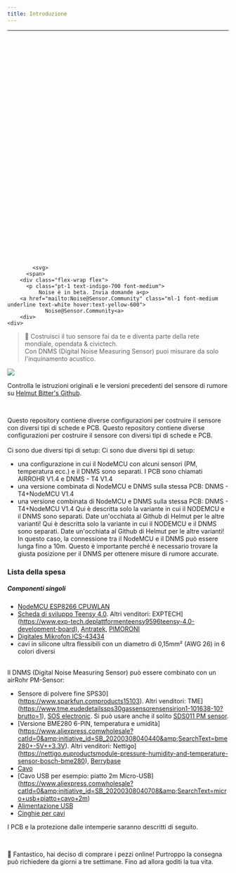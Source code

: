 ```yaml
---
title: Introduzione
---
```

---
  <div class="max-w-screen-xl mx-auto pb-5">
    <div class="p-2 rounded-lg bg-indigo-100 shadow-lg sm:p-3">
    <div class="flex items-center">
          <span class="p-2 rounded-lg bg-indigo-500">
            <svg class="h-8 w-8 text-white" fill="none" viewBox="0 0 24 24" stroke="currentColor">

            <svg>
          <span>
        <div class="flex-wrap flex">
          <p class="pt-1 text-indigo-700 font-medium">
              Noise è in beta. Invia domande a<p>
        <a href="mailto:Noise@Sensor.Community" class="ml-1 font-medium underline text-white hover:text-yellow-600">
                Noise@Sensor.Community<a>
        <div>
    <div>
  <div>
<div>


> 🚧 Costruisci il tuo sensore fai da te e diventa parte della rete mondiale, opendata &amp; civictech. <br> Con DNMS (Digital Noise Measuring Sensor) puoi misurare da solo l'inquinamento acustico.

 <img src="..docsdnmsdnms-noise-measuring-sensor-kit.jpg" style="display: block; margin: 1em 0" loading="lazy">


Controlla le istruzioni originali e le versioni precedenti del sensore di rumore su [Helmut Bitter's Github](https://github.comhbitterDNMStreemasterManual).

<br>

Questo repository contiene diverse configurazioni per costruire il sensore con diversi tipi di schede e PCB.
Questo repository contiene diverse configurazioni per costruire il sensore con diversi tipi di schede e PCB.
 <br>
 <br>
 Ci sono due diversi tipi di setup:
 Ci sono due diversi tipi di setup:
* una configurazione in cui il NodeMCU con alcuni sensori (PM, temperatura ecc.) e il DNMS sono separati. I PCB sono chiamati AIRROHR V1.4 e DNMS - T4 V1.4
* una versione combinata di NodeMCU e DNMS sulla stessa PCB: DNMS - T4+NodeMCU V1.4
* una versione combinata di NodeMCU e DNMS sulla stessa PCB: DNMS - T4+NodeMCU V1.4
 Qui è descritta solo la variante in cui il NODEMCU e il DNMS sono separati. Date un'occhiata al Github di Helmut per le altre varianti!
 Qui è descritta solo la variante in cui il NODEMCU e il DNMS sono separati. Date un'occhiata al Github di Helmut per le altre varianti!
  In questo caso, la connessione tra il NodeMCU e il DNMS può essere lunga fino a 10m. Questo è importante perché è necessario trovare la giusta posizione per il DNMS per ottenere misure di rumore accurate.

### Lista della spesa

##### Componenti singoli
* [NodeMCU ESP8266 CPUWLAN](https://www.aliexpress.comwholesale?groupsort=1&amp;SortType=price_asc&amp;SearchText=nodemcu+v3+esp8266+ch340)
* [Scheda di sviluppo Teensy 4.0](https://www.pjrc.comstoreteensy40.html). Altri venditori: EXPTECH](https://www.exp-tech.deplattformenteensy9596teensy-4.0-development-board), [Antratek](https://www.antratek.deteensy-4-0), [PIMORONI](https://shop.pimoroni.comproductsteensy-4-0-development-board)
* [Digitales Mikrofon ICS-43434](https://www.tindie.comproductsonehorseics43434-i2s-digital-microphone)
* cavi in silicone ultra flessibili con un diametro di 0,15mm² (AWG 26) in 6 colori diversi
<br>
Il DNMS (Digital Noise Measuring Sensor) può essere combinato con un airRohr PM-Sensor:

* Sensore di polvere fine SPS30](https://www.sparkfun.comproducts15103). Altri venditori: TME](https://www.tme.eudedetailssps30gassensorensensirion1-101638-10?brutto=1), [SOS electronic](https://www.soselectronic.deproductssensirionsps30-2-304234). Si può usare anche il solito [SDS011 PM sensor](https://de.aliexpress.comwholesale?catId=0&amp;initiative_id=AS_20200813122806&amp;SearchText=sds011).
* [Versione BME280 6-PIN, temperatura e umidità] (https://www.aliexpress.comwholesale?catId=0&amp;initiative_id=SB_20200308040440&amp;SearchText=bme280+-5V++3.3V). Altri venditori: Nettigo](https://nettigo.euproductsmodule-pressure-humidity-and-temperature-sensor-bosch-bme280), [Berrybase](https://www.berrybase.debauelementesensoren-modulefeuchtigkeitbme680-breakout-board-4in1-sensor-f-252-r-temperatur-luftfeuchtigkeit-luftdruck-und-luftg-252-t)
* [Cavo](http://www.aliexpress.comwholesale?groupsort=1&amp;SortType=price_asc&amp;SearchText=Dupont+cavo+20cm+femmina-femmina)
* [Cavo USB per esempio: piatto 2m Micro-USB] (https://www.aliexpress.comwholesale?catId=0&amp;initiative_id=SB_20200308040708&amp;SearchText=micro+usb+piatto+cavo+2m)
* [Alimentazione USB](https://www.aliexpress.comwholesale?catId=0&amp;initiative_id=SB_20200308040834&amp;SearchText=single+micro+usb+eu+power+supply)
* [Cinghie per cavi](https://www.aliexpress.comwholesale?catId=0&amp;initiative_id=SB_20200308040852&amp;SearchText=cable+straps)

I PCB e la protezione dalle intemperie saranno descritti di seguito.

<br>

🙌 Fantastico, hai deciso di comprare i pezzi online!
Purtroppo la consegna può richiedere da giorni a tre settimane.
Fino ad allora goditi la tua vita️.
